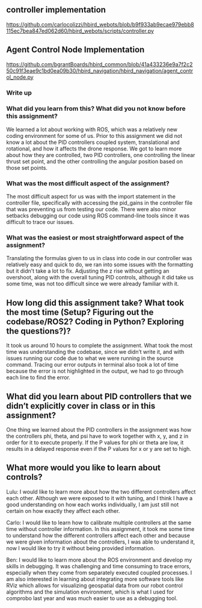 ## controller implementation 
https://github.com/carlocolizzi/hbird_webots/blob/b9f933ab9ecae979ebb8115ec7bea847ed062d60/hbird_webots/scripts/controller.py

## Agent Control Node Implementation
https://github.com/bgrantBoards/hbird_common/blob/41a433236e9a7f2c250c91f3eae9c1bd0ea09b30/hbird_navigation/hbird_navigation/agent_control_node.py

### Write up

### What did you learn from this? What did you not know before this assignment?
We learned a lot about working with ROS, which was a relatively new coding environment for some of us. Prior to this assignment we did not know a lot about the PID controllers coupled system,  translational and rotational,  and how it affects the drone response. We got to learn more about how they are controlled, two PID controllers, one controlling the linear thrust set point, and the other controlling the angular position based on those set points. 

### What was the most difficult aspect of the assignment?
The most difficult aspect for us was with the import statement in the controller file, specifically with accessing the pid_gains in the controller file that was preventing us from testing our code. There were also minor setbacks debugging our code using ROS command-line tools since it was difficult to trace our issues.

### What was the easiest or most straightforward aspect of the assignment?
Translating the formulas given to us in class into code in our controller was relatively easy and quick to do, we ran into some issues with the formatting but it didn’t take a lot to fix. Adjusting the z rise without getting an overshoot, along with the overall tuning PID controls,  although it did take us some time, was not too difficult since we were already familiar with it.  

## How long did this assignment take? What took the most time (Setup? Figuring out the codebase/ROS2? Coding in Python? Exploring the questions?)?
It took us around 10 hours to complete the assignment. What took the most time was understanding the codebase, since we didn’t write it, and with issues running our code due to what we were running in the source command. Tracing our error outputs in terminal also took a lot of time because the error is not highlighted in the output, we had to go through each line to find the error.  

## What did you learn about PID controllers that we didn’t explicitly cover in class or in this assignment?
One thing we learned about the PID controllers in the assignment was how the controllers phi, theta, and psi have to work together with  x, y, and z in order for it to execute properly. If the P values for phi or theta are low, it results in a delayed response even if the P values for x or y are set to high.

## What more would you like to learn about controls?
Lulu: I would like to learn more about how the two different controllers affect each other. Although we were exposed to it with tuning,  and I think I have a good understanding on how each works individually, I am just still not certain on how exactly they affect each other. 

Carlo: I would like to learn how to calibrate multiple controllers at the same time without controller information. In this assignment, it took me some time to understand how the different controllers affect each other and because we were given information about the controllers, I was able to understand it, now I would like to try it without being provided information. 

Ben: I would like to learn more about the ROS environment and develop my skills in debugging. It was challenging and time consuming to trace errors, especially when they come from separately executed coupled processes. I am also interested in learning about integrating more software tools like RViz which allows for visualizing geospatial data from our robot control algorithms and the simulation environment, which is what I used for comprobo last year and was much easier to use as a debugging tool.  

